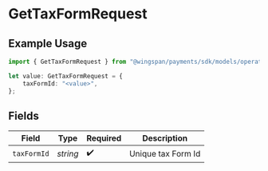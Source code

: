 # GetTaxFormRequest

## Example Usage

```typescript
import { GetTaxFormRequest } from "@wingspan/payments/sdk/models/operations";

let value: GetTaxFormRequest = {
    taxFormId: "<value>",
};
```

## Fields

| Field              | Type               | Required           | Description        |
| ------------------ | ------------------ | ------------------ | ------------------ |
| `taxFormId`        | *string*           | :heavy_check_mark: | Unique tax Form Id |